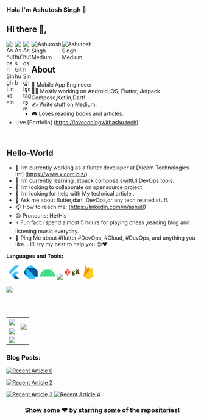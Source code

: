 ### Hola I'm Ashutosh Singh 👋

## Hi there 👋,           

<a href="https://linkedin.com/in/ashu8">
  <img align="left" alt="Ashutosh Singh Linkdein" width="22px" src="https://cdn.jsdelivr.net/npm/simple-icons@v3/icons/linkedin.svg" />
</a>
<a href="https://github.com/ashut08">
  <img align="left" alt="Ashu's Github" width="22px" src="https://cdn.jsdelivr.net/npm/simple-icons@v3/icons/github.svg" />
</a>
<a href="https://www.instagram.com/love_coding_with_ashu/">
  <img align="left" alt="Ashutosh Singh Instagram" width="22px" src="https://cdn.jsdelivr.net/npm/simple-icons@v3/icons/instagram.svg" />
</a>
<a href="https://ashuflutterdev.medium.com">
  <img align="left" alt="Ashutosh Singh Medium"  width="80px" src="https://miro.medium.com/max/968/1*F6SrJR7_s95r6oCF3ugMZw.png" />
</a>
<a href="https://stackoverflow.com/users/13400001/ashutosh-singh">
  <img align="left" alt="Ashutosh Singh Medium"  width="80px" src="https://cdn.sstatic.net/sites/stackoverflow/img/logo.png" />
</a>



<br/>
<br/>

## About


- 📱 Mobile App Engineeer
- 👨‍💻 Mostly working on Android,iOS, Flutter, Jetpack Compose,Kotlin,Dart!
- ✍️ Write stuff on [Medium](https://ashuflutterdev.medium.com).
- 🎮 Loves reading books and articles.
-   Live [Portfolio] (https://lovecodingwithashu.tech)

<br/>

## Hello-World
- 🔭 I’m currently working as a flutter developer at  [Xicom Technologies ltd] (https://www.xicom.biz/)
- 🌱 I’m currently learning jetpack compose,swiftUI,DevOps tools.
- 👯 I’m looking to collaborate on opensource project.
- 🤔 I’m looking for help with My technical article .
- 💬 Ask me about flutter,dart ,DevOps,or any tech related stuff.
- 📫 How to reach me: (https://linkedin.com/in/ashu8) 
- 😄 Pronouns: He/His
- ⚡ Fun fact:I spend almost 5 hours for playing chess ,reading blog and listening music everyday.
- 💬 Ping Me about  #flutter,#DevOps,  #Cloud, #DevOps, and anything you like... I'll try my best to help you.😊❤


**Languages and Tools:**  

<code><img height="40" src="https://raw.githubusercontent.com/github/explore/80688e429a7d4ef2fca1e82350fe8e3517d3494d/topics/flutter/flutter.png"></code>
<code><img height="40" src="https://raw.githubusercontent.com/github/explore/80688e429a7d4ef2fca1e82350fe8e3517d3494d/topics/dart/dart.png"></code>
<code><img height="40" src="https://raw.githubusercontent.com/github/explore/80688e429a7d4ef2fca1e82350fe8e3517d3494d/topics/android/android.png"></code>
<code><img height="40" src="https://upload.wikimedia.org/wikipedia/commons/c/c3/Python-logo-notext.svg"></code>
<code><img height="40" src="https://raw.githubusercontent.com/github/explore/80688e429a7d4ef2fca1e82350fe8e3517d3494d/topics/git/git.png"></code>
<code><img height="40" src="https://raw.githubusercontent.com/github/explore/80688e429a7d4ef2fca1e82350fe8e3517d3494d/topics/firebase/firebase.png"></code>

<code><img height="40" src="https://pbs.twimg.com/profile_images/1399329694340747271/T5fbWxtN_400x400.png" >

</code>


<br/>





<table>
    <tr>
        <td>
            <img src="https://spotify-recently-played-readme.vercel.app/api?user=rxuz4kncsxwh0wwg17dz3zgvy" align="center"/>
        </td>
        <td rowspan=2>
            <img src="https://github-readme-stats.vercel.app/api/top-langs/?username=ashut08&theme=dark" align="center"/>
        </td>
    </tr>
    <tr>
        <td>
            <img src="https://github-readme-stats.vercel.app/api?username=ashut08&count_private=true&theme=dark&show_icons=true" align="center"/>
        </td>
    </tr>
  <tr>
    <td>
       <img src="https://github-readme-stackoverflow.vercel.app/?userID=13400001&count_private=true&theme=dark&show_icons=true" align="center"/>
<!--       [![Omid Nikrah StackOverflow](https://github-readme-stackoverflow.vercel.app/?userID=13400001)](https://stackoverflow.com/users/13400001/ashutosh-singh) -->
    </td>
  </tr>
</table>


### Blog Posts:
 <a target="_blank" href="https://github-readme-medium-recent-article.vercel.app/medium/@ashuflutterdev/0"><img src="https://github-readme-medium-recent-article.vercel.app/medium/@ashuflutterdev/0" alt="Recent Article 0"> 

<a target="_blank" href="https://github-readme-medium-recent-article.vercel.app/medium/@ashuflutterdev/2"><img src="https://github-readme-medium-recent-article.vercel.app/medium/@ashuflutterdev/2" alt="Recent Article 2"> 


<a target="_blank" href="https://github-readme-medium-recent-article.vercel.app/medium/@ashuflutterdev/3"><img src="https://github-readme-medium-recent-article.vercel.app/medium/@ashuflutterdev/3" alt="Recent Article 3"> 
  <a target="_blank" href="https://github-readme-medium-recent-article.vercel.app/medium/@ashuflutterdev/4"><img src="https://github-readme-medium-recent-article.vercel.app/medium/@ashuflutterdev/4" alt="Recent Article 4"> 
<div align="center">

### Show some ❤️ by starring some of the repositories!

</div>
